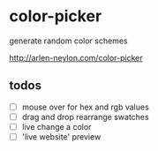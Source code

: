 # color-picker
generate random color schemes

http://arlen-neylon.com/color-picker

## todos
- [ ] mouse over for hex and rgb values
- [ ] drag and drop rearrange swatches
- [ ] live change a color
- [ ] 'live website' preview
